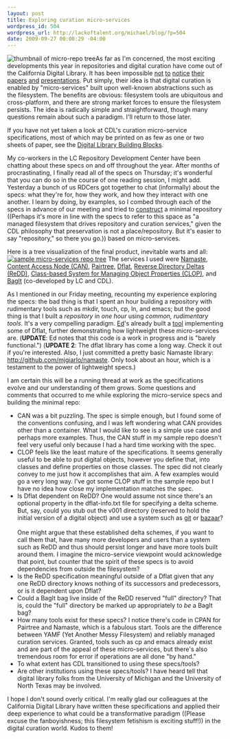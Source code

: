 ```yaml
--- 
layout: post
title: Exploring curation micro-services
wordpress_id: 504
wordpress_url: http://lackoftalent.org/michael/blog/?p=504
date: 2009-09-27 00:00:29 -04:00
---
```

<img src="http://lackoftalent.org/images/micro_repo_thumb.png" alt="thumbnail of micro-repo tree" style="float: left"/>As far as I'm concerned, the most exciting developments this year in  repositories and digital curation have come out of the California Digital Library.  It has been impossible <a href="http://conferences.library.gatech.edu/or/or09/paper/view/95">not</a> <a href="http://uccsc2009.ucdavis.edu/preso/UCCSC-2009-CDL-PODS-v05.ppt">to</a> <a href="http://www.ijdc.net/index.php/ijdc/article/view/98">notice</a> <a href="https://meeting-reg.com/sunpasig/abstracts.php">their</a> <a href="http://www.digitalpreservation.gov/news/events/ndiipp_meetings/ndiipp09/docs/NDIIPP%20Partner%20Meeting%202009_Breakout%20Session%20Schedule.pdf">papers</a> <a href="http://www.ijdc.net/index.php/ijdc/article/view/108/84">and</a> <a href="http://www.cdlib.org/iPres/confsched.html">presentations</a>.  Put simply, their idea is that digital curation is enabled by "micro-services" built upon well-known abstractions such as the filesystem.  The benefits are obvious: filesystem tools are ubiquitous and cross-platform, and there are strong market forces to ensure the filesystem persists.  The idea is radically simple and straightforward, though many questions remain about such a paradigm.  I'll return to those later. 

If you have not yet taken a look at CDL's curation micro-service specifications, most of which may be printed on as few as one or two sheets of paper, see the <a href="http://www.cdlib.org/inside/diglib/">Digital Library Building Blocks</a>.

My co-workers in the LC Repository Development Center have been chatting about these specs on and off throughout the year.  After months of procrastinating, I finally read all of the specs on Thursday; it's wonderful that you can do so in the course of one reading session, I might add.  Yesterday a bunch of us RDCers got together to chat (informally) about the specs: what they're for, how they work, and how they interact with one another.  I learn by doing, by examples, so I combed through each of the specs in advance of our meeting and tried to <a href="http://twitter.com/mjgiarlo/statuses/4371794936">construct</a> a minimal repository ((Perhaps it's more in line with the specs to refer to this space as "a managed filesystem that drives repository and curation services," given the CDL philosophy that preservation is not a place/repository.  But it's easier to say "repository," so there you go.)) based on micro-services.  
<!--more-->
Here is a tree visualization of the final product, inevitable warts and all: <a href="http://lackoftalent.org/images/micro_repo.png"><img src="http://lackoftalent.org/images/micro_repo.png" alt="sample micro-services repo tree" /></a>  The services I used were <a href="http://www.cdlib.org/inside/diglib/namaste/namastespec.html">Namaste</a>, <a href="http://www.cdlib.org/inside/diglib/can/canspec.pdf">Content Access Node (CAN)</a>, <a href="http://www.cdlib.org/inside/diglib/pairtree/pairtreespec.html">Pairtree</a>, <a href="http://www.cdlib.org/inside/diglib/dflat/dflatspec.pdf">Dflat</a>, <a href="http://www.cdlib.org/inside/diglib/redd/reddspec.html">Reverse Directory Deltas (ReDD)</a>, <a href="http://www.cdlib.org/inside/diglib/clop/clopspec.pdf">Class-based System for Managing Object Properties (CLOP)</a>, and <a href="http://www.digitalpreservation.gov/library/resources/tools/docs/bagitspec.pdf">BagIt</a> (co-developed by LC and CDL).

As I mentioned in our Friday meeting, recounting my experience exploring the specs: the bad thing is that I spent an hour building a repository with rudimentary tools such as mkdir, touch, cp, ln, and emacs; but the good thing is that I built a <em>repository</em> in <em>one hour</em> using <em>common, rudimentary tools</em>.  It's a very compelling paradigm.  <a href="http://inkdroid.org/ehs">Ed</a>'s already built a <a href="http://github.com/edsu/dflat">tool</a> implementing some of Dflat, further demonstrating how lightweight these micro-services are.  (<strong>UPDATE</strong>: Ed notes that this code is a work in progress and is "barely functional.")  (<strong>UPDATE 2</strong>: The dflat library has come a long way.  Check it out if you're interested.  Also, I just committed a pretty basic Namaste library: <a href="http://github.com/mjgiarlo/namaste">http://github.com/mjgiarlo/namaste</a>.  Only took about an hour, which is a testament to the power of lightweight specs.)

I am certain this will be a running thread at work as the specifications evolve and our understanding of them grows.  Some questions and comments that occurred to me while exploring the micro-service specs and building the minimal repo:

<ul>
	<li>CAN was a bit puzzling.  The spec is simple enough, but I found some of the conventions confusing, and I was left wondering what CAN provides other than a container.  What I would like to see is a simple use case and perhaps more examples.  Thus, the CAN stuff in my sample repo doesn't feel very useful only because I had a hard time working with the spec.</li>
	<li>CLOP feels like the least mature of the specifications.  It seems generally useful to be able to put digital objects, however you define that, into classes and define properties on those classes.  The spec did not clearly convey to me just how it accomplishes that aim.  A few examples would go a very long way.  I've got some CLOP stuff in the sample repo but I have no idea how close my implementation matches the spec.</li>
	<li>Is Dflat dependent on ReDD?  One would assume not since there's an optional property in the dflat-info.txt file for specifying a delta scheme.  But, say, could you stub out the v001 directory (reserved to hold the initial version of a digital object) and use a system such as <a href="http://git-scm.com/">git</a> or <a href="http://bazaar-vcs.org/">bazaar</a>?  <br/><br/>One might argue that these established delta schemes, if you want to call them that, have many more developers and users than a system such as ReDD and thus should persist longer and have more tools built around them.  I imagine the micro-service viewpoint would acknowledge that point, but counter that the spirit of these specs is to avoid dependencies from outside the filesystem?</li>
	<li>Is the ReDD specification meaningful outside of a Dflat given that any one ReDD directory knows nothing of its successors and predecessors, or is it dependent upon Dflat?</li>
	<li>Could a BagIt bag live inside of the ReDD reserved "full" directory?  That is, could the "full" directory be marked up appropriately to <em>be</em> a BagIt bag?</li>
	<li>How many tools exist for these specs?  I notice there's code in CPAN for Pairtree and Namaste, which is a fabulous start.  Tools are the difference between YAMF (Yet Another Messy Filesystem) and reliably managed curation services.  Granted, tools such as cp and emacs already exist and are part of the appeal of these micro-services, but there's also tremendous room for error if operations are all done "by hand."</li>
	<li>To what extent has CDL transitioned to using these specs/tools?</li>
        <li>Are other institutions using these specs/tools?  I have heard tell that digital library folks from the University of Michigan and the University of North Texas may be involved.</li>
</ul>

I hope I don't sound overly critical.  I'm really glad our colleagues at the California Digital Library have written these specifications and applied their deep experience to what could be a transformative paradigm ((Please excuse the fanboyishness; this filesystem fetishism is exciting stuff!)) in the digital curation world.  Kudos to them!
